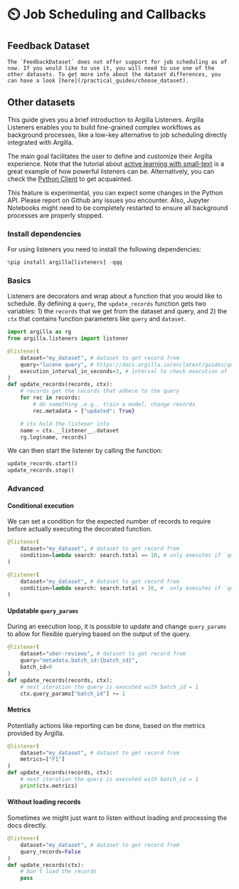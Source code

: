 # ⏲️ Job Scheduling and Callbacks

## Feedback Dataset

```{note}
The `FeedbackDataset` does not offer support for job scheduling as of now. If you would like to use it, you will need to use one of the other datasets. To get more info about the dataset differences, you can have a look [here](/practical_guides/choose_dataset).
```

## Other datasets

This guide gives you a brief introduction to Argilla Listeners. Argilla Listeners enables you to build fine-grained complex workflows as background processes, like a low-key alternative to job scheduling directly integrated with Argilla.

The main goal facilitates the user to define and customize their Argilla experience. Note that the tutorial about [active learning with small-text](/tutorials/notebooks/training-textclassification-smalltext-activelearning.ipynb) is a great example of how powerful listeners can be. Alternatively, you can check the [Python Client](/reference/python/python_listeners.rst) to get acquainted.


<div class="alert alert-info">
This feature is experimental, you can expect some changes in the Python API. Please report on Github any issues you encounter. Also, Jupyter Notebooks might need to be completely restarted to ensure all background processes are properly stopped.
</div>

### Install dependencies

For using listeners you need to install the following dependencies:

```python
%pip install argilla[listeners] -qqq
```

### Basics

Listeners are decorators and wrap about a function that you would like to schedule. By defining a `query`, the `update_records` function gets two variables: 1) the `records` that we get from the dataset and query, and 2) the `ctx` that contains function parameters like `query` and `dataset`.

```python
import argilla as rg
from argilla.listeners import listener

@listener(
    dataset="my_dataset", # dataset to get record from
    query="lucene query", # https://docs.argilla.io/en/latest/guides/query_datasets.html
    execution_interval_in_seconds=3, # interval to check execution of `update_records`
)
def update_records(records, ctx):
    # records get the records that adhere to the query
    for rec in records:
        # do something ,e.g., train a model, change records
        rec.metadata = {"updated": True}

    # ctx hold the listener info
    name = ctx.__listener__.dataset
    rg.log(name, records)
```

We can then start the listener by calling the function:

```python
update_records.start()
update_records.stop()
```

### Advanced

#### Conditional execution

We can set a condition for the expected number of records to require before actually executing the decorated function.

```python
@listener(
    dataset="my_dataset", # dataset to get record from
    condition=lambda search: search.total == 10, # only executes if `query` results in 10 records
)

@listener(
    dataset="my_dataset", # dataset to get record from
    condition=lambda search: search.total > 10, #  only executes if `query` results in more than 10 records
)
```

#### Updatable `query_params`

During an execution loop, it is possible to update and change `query_params` to allow for flexible querying based on the output of the query.

```python
@listener(
    dataset="uber-reviews", # dataset to get record from
    query="metadata.batch_id:{batch_id}",
    batch_id=0
)
def update_records(records, ctx):
    # next iteration the query is executed with batch_id = 1
    ctx.query_params["batch_id"] += 1
```

#### Metrics

Potentially actions like reporting can be done, based on the metrics provided by Argilla.

```python
@listener(
    dataset="my_dataset", # dataset to get record from
    metrics=["F1"]
)
def update_records(records, ctx):
    # next iteration the query is executed with batch_id = 1
    print(ctx.metrics)
```

#### Without loading records

Sometimes we might just want to listen without loading and processing the docs directly.

```python
@listener(
    dataset="my_dataset", # dataset to get record from
    query_records=False
)
def update_records(ctx):
    # Don`t load the records
    pass
```